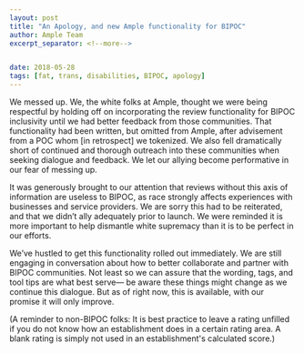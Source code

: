 ```yaml
---
layout: post
title: "An Apology, and new Ample functionality for BIPOC"
author: Ample Team
excerpt_separator: <!--more-->


date: 2018-05-28
tags: [fat, trans, disabilities, BIPOC, apology]
---
```

We messed up. We, the white folks at Ample, thought we were being respectful by holding off on incorporating the review functionality for BIPOC inclusivity until we had better feedback from those communities. That functionality had been written, but omitted from Ample, after advisement from a POC whom [in retrospect] we tokenized. We also fell dramatically short of continued and thorough outreach into these communities when seeking dialogue and feedback. We let our allying become performative in our fear of messing up.

<!--more-->

It was generously brought to our attention that reviews without this axis of information are useless to BIPOC, as race strongly affects experiences with businesses and service providers. We are sorry this had to be reiterated, and that we didn’t ally adequately prior to launch. We were reminded it is more important to help dismantle white supremacy than it is to be perfect in our efforts.

We’ve hustled to get this functionality rolled out immediately. We are still engaging in conversation about how to better collaborate and partner with BIPOC communities. Not least so we can assure that the wording, tags, and tool tips are what best serve— be aware these things might change as we continue this dialogue. But as of right now, this is available, with our promise it will only improve.

(A reminder to non-BIPOC folks: It is best practice to leave a rating unfilled if you do not know how an establishment does in a certain rating area. A blank rating is simply not used in an establishment's calculated score.)
